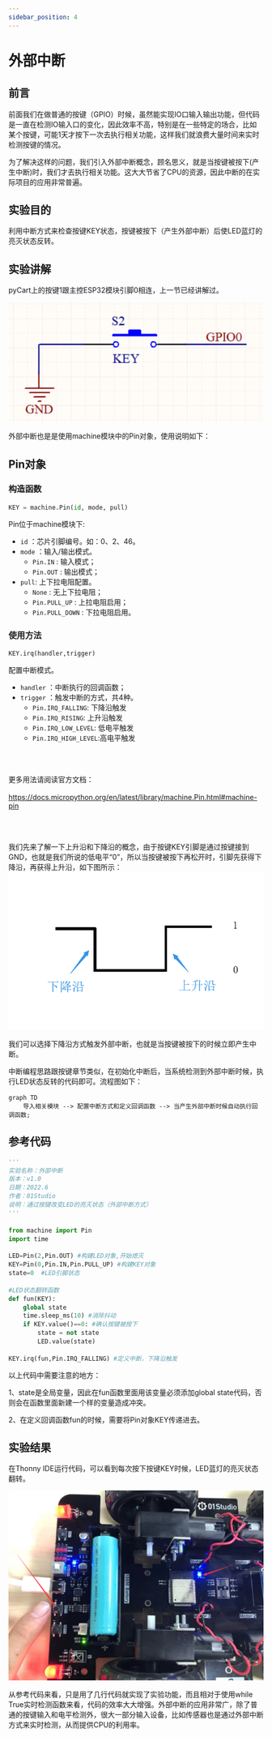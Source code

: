 ```yaml
---
sidebar_position: 4
---
```


# 外部中断

## 前言

前面我们在做普通的按键（GPIO）时候，虽然能实现IO口输入输出功能，但代码是一直在检测IO输入口的变化，因此效率不高，特别是在一些特定的场合，比如某个按键，可能1天才按下一次去执行相关功能，这样我们就浪费大量时间来实时检测按键的情况。

为了解决这样的问题，我们引入外部中断概念，顾名思义，就是当按键被按下(产生中断)时，我们才去执行相关功能。这大大节省了CPU的资源，因此中断的在实际项目的应用非常普遍。


## 实验目的
利用中断方式来检查按键KEY状态，按键被按下（产生外部中断）后使LED蓝灯的亮灭状态反转。

## 实验讲解
pyCart上的按键1跟主控ESP32模块引脚0相连，上一节已经讲解过。

![exti](./img/exti/exti0.png)

外部中断也是是使用machine模块中的Pin对象，使用说明如下：

## Pin对象

### 构造函数
```python
KEY = machine.Pin(id, mode, pull)
```

Pin位于machine模块下:

- `id` ：芯片引脚编号。如：0、2、46。
- `mode` ：输入/输出模式。
    - `Pin.IN` : 输入模式；
    - `Pin.OUT` : 输出模式；   
- `pull`: 上下拉电阻配置。
    - `None` : 无上下拉电阻；
    - `Pin.PULL_UP` : 上拉电阻启用；
    - `Pin.PULL_DOWN` : 下拉电阻启用。

### 使用方法
```python
KEY.irq(handler,trigger)
```
配置中断模式。
- `handler` ：中断执行的回调函数；
- `trigger` ：触发中断的方式，共4种。
    - `Pin.IRQ_FALLING`: 下降沿触发
    - `Pin.IRQ_RISING`: 上升沿触发
    - `Pin.IRQ_LOW_LEVEL`: 低电平触发
    - `Pin.IRQ_HIGH_LEVEL`:高电平触发

<br></br>

更多用法请阅读官方文档：<br></br>
https://docs.micropython.org/en/latest/library/machine.Pin.html#machine-pin

<br></br>

我们先来了解一下上升沿和下降沿的概念，由于按键KEY引脚是通过按键接到GND，也就是我们所说的低电平“0”，所以当按键被按下再松开时，引脚先获得下降沿，再获得上升沿，如下图所示：
![exti1](./img/exti/exti1.png)

我们可以选择下降沿方式触发外部中断，也就是当按键被按下的时候立即产生中断。

中断编程思路跟按键章节类似，在初始化中断后，当系统检测到外部中断时候，执行LED状态反转的代码即可。流程图如下：

```mermaid
graph TD
    导入相关模块 --> 配置中断方式和定义回调函数 --> 当产生外部中断时候自动执行回调函数;
```

## 参考代码

```python
'''
实验名称：外部中断
版本：v1.0
日期：2022.6
作者：01Studio
说明：通过按键改变LED的亮灭状态（外部中断方式）
'''

from machine import Pin
import time

LED=Pin(2,Pin.OUT) #构建LED对象,开始熄灭
KEY=Pin(0,Pin.IN,Pin.PULL_UP) #构建KEY对象
state=0  #LED引脚状态

#LED状态翻转函数
def fun(KEY):
    global state
    time.sleep_ms(10) #消除抖动
    if KEY.value()==0: #确认按键被按下
        state = not state
        LED.value(state)

KEY.irq(fun,Pin.IRQ_FALLING) #定义中断，下降沿触发

```

以上代码中需要注意的地方：

1、state是全局变量，因此在fun函数里面用该变量必须添加global state代码，否则会在函数里面新建一个样的变量造成冲突。

2、在定义回调函数fun的时候，需要将Pin对象KEY传递进去。


## 实验结果

在Thonny IDE运行代码，可以看到每次按下按键KEY时候，LED蓝灯的亮灭状态翻转。

![exti3](./img/exti/exti2.png)

从参考代码来看，只是用了几行代码就实现了实验功能，而且相对于使用while True实时检测函数来看，代码的效率大大增强。外部中断的应用非常广，除了普通的按键输入和电平检测外，很大一部分输入设备，比如传感器也是通过外部中断方式来实时检测，从而提供CPU的利用率。